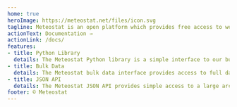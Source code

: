 ```yaml
---
home: true
heroImage: https://meteostat.net/files/icon.svg
tagline: Meteostat is an open platform which provides free access to weather and climate data.
actionText: Documentation →
actionLink: /docs/
features:
- title: Python Library
  details: The Meteostat Python library is a simple interface to our bulk data dumps. From explorations of single time series to complex analysis - our Python library is the easiest way to consume weather and climate data with the power of Pandas.
- title: Bulk Data
  details: The Meteostat bulk data interface provides access to full data dumps of individual weather stations. The data is provided in CSV and JSON format. Users are not required to sign up for this service and can query as much data as they like.
- title: JSON API
  details: The Meteostat JSON API provides simple access to a large archive of historical weather and climate data. The records are queried by weather station or geo location and can be filtered by specifying a date range and other optional parameters.
footer: © Meteostat
---
```

